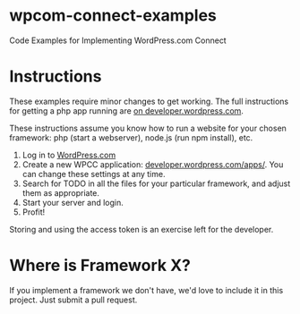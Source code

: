 wpcom-connect-examples
======================

Code Examples for Implementing WordPress.com Connect

Instructions
==============

These examples require minor changes to get working. The full instructions for getting a php app running are [on developer.wordpress.com](http://developer.wordpress.com/docs/wpcc/).

These instructions assume you know how to run a website for your chosen framework: php (start a webserver), node.js (run npm install), etc.

1. Log in to [WordPress.com](http://wordpress.com)
2. Create a new WPCC application: [developer.wordpress.com/apps/](https://developer.wordpress.com/apps/). You can change these settings at any time.
3. Search for TODO in all the files for your particular framework, and adjust them as appropriate.
4. Start your server and login.
5. Profit!

Storing and using the access token is an exercise left for the developer.

Where is Framework X?
=======================

If you implement a framework we don't have, we'd love to include it in this project. Just submit a pull request.


